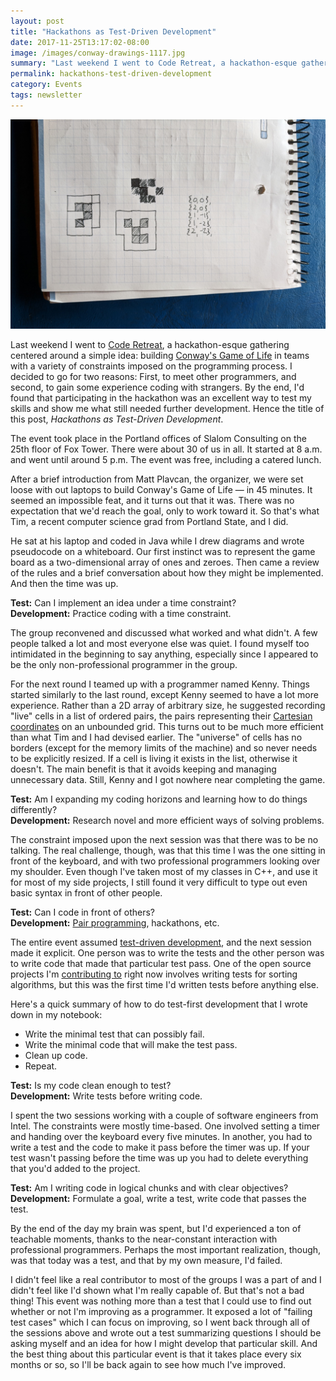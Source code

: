 ```yaml
---
layout: post
title: "Hackathons as Test-Driven Development"
date: 2017-11-25T13:17:02-08:00
image: /images/conway-drawings-1117.jpg
summary: "Last weekend I went to Code Retreat, a hackathon-esque gathering centered around a simple idea: building Conway's Game of Life in teams with a variety of constraints imposed on the programming process."
permalink: hackathons-test-driven-development
category: Events
tags: newsletter
---
```


![Drawing out Conway's Game of Life](/images/conway-drawings-1117.jpg)

Last weekend I went to [Code Retreat](https://www.meetup.com/PDX-Software-Practice/events/242965451/), a hackathon-esque gathering centered around a simple idea: building [Conway's Game of Life](https://en.wikipedia.org/wiki/Conway%27s_Game_of_Life) in teams with a variety of constraints imposed on the programming process. I decided to go for two reasons: First, to meet other programmers, and second, to gain some experience coding with strangers. By the end, I'd found that participating in the hackathon was an excellent way to test my skills and show me what still needed further development. Hence the title of this post, *Hackathons as Test-Driven Development*.

The event took place in the Portland offices of Slalom Consulting on the 25th floor of Fox Tower. There were about 30 of us in all. It started at 8 a.m. and went until around 5 p.m. The event was free, including a catered lunch.

After a brief introduction from Matt Plavcan, the organizer, we were set loose with out laptops to build Conway's Game of Life — in 45 minutes. It seemed an impossible feat, and it turns out that it was. There was no expectation that we'd reach the goal, only to work toward it. So that's what Tim, a recent computer science grad from Portland State, and I did.

He sat at his laptop and coded in Java while I drew diagrams and wrote pseudocode on a whiteboard. Our first instinct was to represent the game board as a two-dimensional array of ones and zeroes. Then came a review of the rules and a brief conversation about how they might be implemented. And then the time was up. 

**Test:** Can I implement an idea under a time constraint?  
**Development:** Practice coding with a time constraint. 

The group reconvened and discussed what worked and what didn't. A few people talked a lot and most everyone else was quiet. I found myself too intimidated in the beginning to say anything, especially since I appeared to be the only non-professional programmer in the group.

For the next round I teamed up with a programmer named Kenny. Things started similarly to the last round, except Kenny seemed to have a lot more experience. Rather than a 2D array of arbitrary size, he suggested recording "live" cells in a list of ordered pairs, the pairs representing their [Cartesian coordinates](https://en.wikipedia.org/wiki/Cartesian_coordinate_system) on an unbounded grid. This turns out to be much more efficient than what Tim and I had devised earlier. The "universe" of cells has no borders (except for the memory limits of the machine) and so never needs to be explicitly resized. If a cell is living it exists in the list, otherwise it doesn't. The main benefit is that it avoids keeping and managing unnecessary data. Still, Kenny and I got nowhere near completing the game.

**Test:** Am I expanding my coding horizons and learning how to do things differently?  
**Development:** Research novel and more efficient ways of solving problems.

The constraint imposed upon the next session was that there was to be no talking. The real challenge, though, was that this time I was the one sitting in front of the keyboard, and with two professional programmers looking over my shoulder. Even though I've taken most of my classes in C++, and use it for most of my side projects, I still found it very difficult to type out even basic syntax in front of other people. 

**Test:** Can I code in front of others?  
**Development:** [Pair programming](https://en.wikipedia.org/wiki/Pair_programming), hackathons, etc.

The entire event assumed [test-driven development](https://en.wikipedia.org/wiki/Test-driven_development), and the next session made it explicit. One person was to write the tests and the other person was to write code that made that particular test pass. One of the open source projects I'm [contributing to](https://github.com/faheel/Algos) right now involves writing tests for sorting algorithms, but this was the first time I'd written tests before anything else.

Here's a quick summary of how to do test-first development that I wrote down in my notebook: 

- Write the minimal test that can possibly fail.
- Write the minimal code that will make the test pass.
- Clean up code. 
- Repeat.

**Test:** Is my code clean enough to test?  
**Development:** Write tests before writing code.

I spent the two sessions working with a couple of software engineers from Intel. The constraints were mostly time-based. One involved setting a timer and handing over the keyboard every five minutes. In another, you had to write a test and the code to make it pass before the timer was up. If your test wasn't passing before the time was up you had to delete everything that you'd added to the project. 

**Test:** Am I writing code in logical chunks and with clear objectives?  
**Development:** Formulate a goal, write a test, write code that passes the test.

By the end of the day my brain was spent, but I'd experienced a ton of teachable moments, thanks to the near-constant interaction with professional programmers. Perhaps the most important realization, though, was that today was a test, and that by my own measure, I'd failed. 

I didn't feel like a real contributor to most of the groups I was a part of and I didn't feel like I'd shown what I'm really capable of. But that's not a bad thing! This event was nothing more than a test that I could use to find out whether or not I'm improving as a programmer. It exposed a lot of "failing test cases" which I can focus on improving, so I went back through all of the sessions above and wrote out a test summarizing questions I should be asking myself and an idea for how I might develop that particular skill. And the best thing about this particular event is that it takes place every six months or so, so I'll be back again to see how much I've improved. 